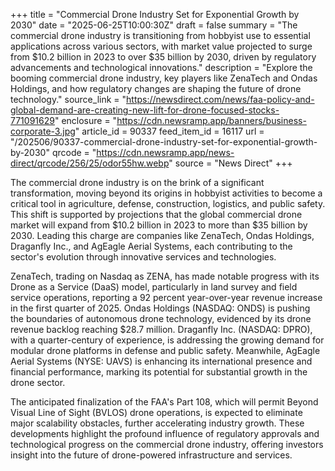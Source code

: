 +++
title = "Commercial Drone Industry Set for Exponential Growth by 2030"
date = "2025-06-25T10:00:30Z"
draft = false
summary = "The commercial drone industry is transitioning from hobbyist use to essential applications across various sectors, with market value projected to surge from $10.2 billion in 2023 to over $35 billion by 2030, driven by regulatory advancements and technological innovations."
description = "Explore the booming commercial drone industry, key players like ZenaTech and Ondas Holdings, and how regulatory changes are shaping the future of drone technology."
source_link = "https://newsdirect.com/news/faa-policy-and-global-demand-are-creating-new-lift-for-drone-focused-stocks-771091629"
enclosure = "https://cdn.newsramp.app/banners/business-corporate-3.jpg"
article_id = 90337
feed_item_id = 16117
url = "/202506/90337-commercial-drone-industry-set-for-exponential-growth-by-2030"
qrcode = "https://cdn.newsramp.app/news-direct/qrcode/256/25/odor55hw.webp"
source = "News Direct"
+++

<p>The commercial drone industry is on the brink of a significant transformation, moving beyond its origins in hobbyist activities to become a critical tool in agriculture, defense, construction, logistics, and public safety. This shift is supported by projections that the global commercial drone market will expand from $10.2 billion in 2023 to more than $35 billion by 2030. Leading this charge are companies like ZenaTech, Ondas Holdings, Draganfly Inc., and AgEagle Aerial Systems, each contributing to the sector's evolution through innovative services and technologies.</p><p>ZenaTech, trading on Nasdaq as ZENA, has made notable progress with its Drone as a Service (DaaS) model, particularly in land survey and field service operations, reporting a 92 percent year-over-year revenue increase in the first quarter of 2025. Ondas Holdings (NASDAQ: ONDS) is pushing the boundaries of autonomous drone technology, evidenced by its drone revenue backlog reaching $28.7 million. Draganfly Inc. (NASDAQ: DPRO), with a quarter-century of experience, is addressing the growing demand for modular drone platforms in defense and public safety. Meanwhile, AgEagle Aerial Systems (NYSE: UAVS) is enhancing its international presence and financial performance, marking its potential for substantial growth in the drone sector.</p><p>The anticipated finalization of the FAA's Part 108, which will permit Beyond Visual Line of Sight (BVLOS) drone operations, is expected to eliminate major scalability obstacles, further accelerating industry growth. These developments highlight the profound influence of regulatory approvals and technological progress on the commercial drone industry, offering investors insight into the future of drone-powered infrastructure and services.</p>